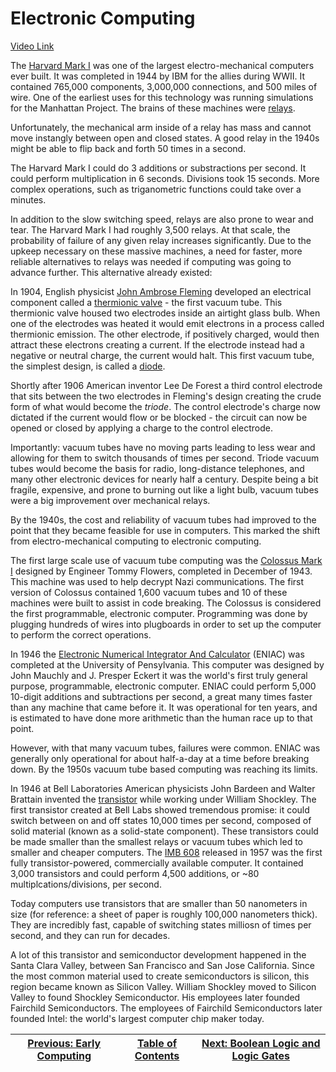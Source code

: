# Electronic Computing
[Video Link](https://youtu.be/LN0ucKNX0hc)

The [Harvard Mark I](https://en.wikipedia.org/wiki/Harvard_Mark_I) was one of the largest electro-mechanical computers ever built. It was completed in 1944 by IBM for the allies during WWII. It contained 765,000 components, 3,000,000 connections, and 500 miles of wire. One of the earliest uses for this technology was running simulations for the Manhattan Project. The brains of these machines were [relays](../glossary/README.md#relay).

Unfortunately, the mechanical arm inside of a relay has mass and cannot move instangly between open and closed states. A good relay in the 1940s might be able to flip back and forth 50 times in a second.

The Harvard Mark I could do 3 additions or substractions per second. It could perform multiplication in 6 seconds. Divisions took 15 seconds. More complex operations, such as triganometric functions could take over a minutes.

In addition to the slow switching speed, relays are also prone to wear and tear. The Harvard Mark I had roughly 3,500 relays. At that scale, the probability of failure of any given relay increases significantly. Due to the upkeep necessary on these massive machines, a need for faster, more reliable alternatives to relays was needed if computing was going to advance further. This alternative already existed:

In 1904, English physicist [John Ambrose Fleming](https://en.wikipedia.org/wiki/John_Ambrose_Fleming) developed an electrical component called a [thermionic valve](https://en.wikipedia.org/wiki/Vacuum_tube) - the first vacuum tube. This thermionic valve housed two electrodes inside an airtight glass bulb. When one of the electrodes was heated it would emit electrons in a process called thermionic emission. The other electrode, if positively charged, would then attract these electrons creating a current. If the electrode instead had a negative or neutral charge, the current would halt. This first vacuum tube, the simplest design, is called a [diode](../glossary/README.md#diode).

Shortly after 1906 American inventor Lee De Forest a third control electrode that sits between the two electrodes in Fleming's design creating the crude form of what would become the _triode_. The control electrode's charge now dictated if the current would flow or be blocked - the circuit can now be opened or closed by applying a charge to the control electrode.

Importantly: vacuum tubes have no moving parts leading to less wear and allowing for them to switch thousands of times per second. Triode vacuum tubes would become the basis for radio, long-distance telephones, and many other electronic devices for nearly half a century. Despite being a bit fragile, expensive, and prone to burning out like a light bulb, vacuum tubes were a big improvement over mechanical relays.

By the 1940s, the cost and reliability of vacuum tubes had improved to the point that they became feasible for use in computers. This marked the shift from electro-mechanical computing to electronic computing.

The first large scale use of vacuum tube computing was the [Colossus Mark I](https://en.wikipedia.org/wiki/Colossus_computer) designed by Engineer Tommy Flowers, completed in December of 1943. This machine was used to help decrypt Nazi communications. The first version of Colossus contained 1,600 vacuum tubes and 10 of these machines were built to assist in code breaking. The Colossus is considered the first programmable, electronic computer. Programming was done by plugging hundreds of wires into plugboards in order to set up the computer to perform the correct operations.

In 1946 the [Electronic Numerical Integrator And Calculator](https://en.wikipedia.org/wiki/ENIAC) (ENIAC) was completed at the University of Pensylvania. This computer was designed by John Mauchly and J. Presper Eckert it was the world's first truly general purpose, programmable, electronic computer. ENIAC could perform 5,000 10-digit additions and subtractions per second, a great many times faster than any machine that came before it. It was operational for ten years, and is estimated to have done more arithmetic than the human race up to that point.

However, with that many vacuum tubes, failures were common. ENIAC was generally only operational for about half-a-day at a time before breaking down. By the 1950s vacuum tube based computing was reaching its limits.

In 1946 at Bell Laboratories American physicists John Bardeen and Walter Brattain invented the [transistor]() while working under William Shockley. The first transistor created at Bell Labs showed tremendous promise: it could switch between on and off states 10,000 times per second, composed of solid material (known as a solid-state component). These transistors could be made smaller than the smallest relays or vacuum tubes which led to smaller and cheaper computers. The [IMB 608](https://en.wikipedia.org/wiki/IBM_608) released in 1957 was the first fully transistor-powered, commercially available computer. It contained 3,000 transistors and could perform 4,500 additions, or ~80 multiplcations/divisions, per second.

Today computers use transistors that are smaller than 50 nanometers in size (for reference: a sheet of paper is roughly 100,000 nanometers thick). They are incredibly fast, capable of switching states milliosn of times per second, and they can run for decades.

A lot of this transistor and semiconductor development happened in the Santa Clara Valley, between San Francisco and San Jose California. Since the most common material used to create semiconductors is silicon, this region became known as Silicon Valley. William Shockley moved to Silicon Valley to found Shockley Semiconductor. His employees later founded Fairchild Semiconductors. The employees of Fairchild Semiconductors later founded Intel: the world's largest computer chip maker today.

| [Previous: Early Computing](../01/README.md) | [Table of Contents](../README.md#table-of-contents) | [Next: Boolean Logic and Logic Gates](../03/README.md) |
| :------------------------------------------: | :-------------------------------------------------: | :----------------------------------------------------: |
